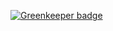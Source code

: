 
[![Greenkeeper badge](https://badges.greenkeeper.io/waricoma/my-open-j-talk.svg)](https://greenkeeper.io/)
